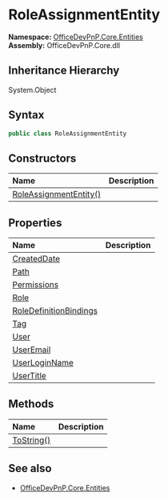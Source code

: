 # RoleAssignmentEntity
  

**Namespace:** [OfficeDevPnP.Core.Entities](OfficeDevPnP.Core.Entities.md)  
**Assembly:** OfficeDevPnP.Core.dll  
## Inheritance Hierarchy
System.Object  
## Syntax
```C#
public class RoleAssignmentEntity
```
## Constructors
|**Name**|**Description**|
|:-----|:-----|
| [RoleAssignmentEntity()](OfficeDevPnP.Core.Entities.RoleAssignmentEntity.ctor1.md) |  
## Properties
|**Name**|**Description**|
|:-----|:-----|
| [CreatedDate](OfficeDevPnP.Core.Entities.RoleAssignmentEntity.CreatedDate.md) | 
| [Path](OfficeDevPnP.Core.Entities.RoleAssignmentEntity.Path.md) | 
| [Permissions](OfficeDevPnP.Core.Entities.RoleAssignmentEntity.Permissions.md) | 
| [Role](OfficeDevPnP.Core.Entities.RoleAssignmentEntity.Role.md) | 
| [RoleDefinitionBindings](OfficeDevPnP.Core.Entities.RoleAssignmentEntity.RoleDefinitionBindings.md) | 
| [Tag](OfficeDevPnP.Core.Entities.RoleAssignmentEntity.Tag.md) | 
| [User](OfficeDevPnP.Core.Entities.RoleAssignmentEntity.User.md) | 
| [UserEmail](OfficeDevPnP.Core.Entities.RoleAssignmentEntity.UserEmail.md) | 
| [UserLoginName](OfficeDevPnP.Core.Entities.RoleAssignmentEntity.UserLoginName.md) | 
| [UserTitle](OfficeDevPnP.Core.Entities.RoleAssignmentEntity.UserTitle.md) | 
## Methods
|**Name**|**Description**|
|:-----|:-----|
| [ToString()](OfficeDevPnP.Core.Entities.RoleAssignmentEntity.b40365cf.md) | 
## See also
- [OfficeDevPnP.Core.Entities](OfficeDevPnP.Core.Entities.md)
